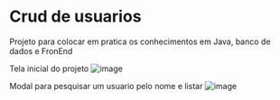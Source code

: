 # Crud de usuarios

Projeto para colocar em pratica os conhecimentos em Java, banco de dados e FronEnd

Tela inicial do projeto
![image](https://github.com/Hilberto-22/CRUD_Spring_Boot_API/assets/67519885/a0fb3bd8-c4a1-4ac4-b6a4-5b302d6a46cd)

Modal para pesquisar um usuario pelo nome e listar 
![image](https://github.com/Hilberto-22/CRUD_Spring_Boot_API/assets/67519885/760410a7-b720-48c4-8fae-ec8c3cfcbf55)


